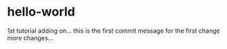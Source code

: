 # hello-world
1st tutorial
adding on...
this is the first commit message for the first change
more changes...

